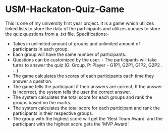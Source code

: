 # USM-Hackaton-Quiz-Game
This is one of my university first year project. It is a game which utilizes linked lists to store the data of the participants and utilizes queues to store the quiz questions from a .txt file. Specifications:- 
- Takes in unlimited amount of groups and unlimited amount of participants in each group. 
- Each group will have the same number of participants. 
- Questions can be customized by the user. - The participants will take turns to answer the quiz (G: Group, P: Player - G1P1, G2P1, G1P2, G2P2 . . .) 
- The game calculates the scores of each participants each time they answer a question. 
- The game tells the participant if their answers are correct; If the answer is incorrect, the system tells the user the correct answer. 
- The system calculates the total score for each groups and rank the groups based on the marks. 
- The system calculates the total score for each participant and rank the participants in their respective groups. 
- The group with the highest score will get the 'Best Team Award' and the participant with the highest score gets the 'MVP Award'.
